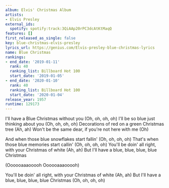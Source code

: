 ```yaml
---
album: Elvis' Christmas Album
artists:
- Elvis Presley
external_ids:
  spotify: spotify:track:3QiAAp20rPC3dcAtKtMaqQ
features: []
first_released_as_single: false
key: blue-christmas-elvis-presley
lyrics_url: https://genius.com/Elvis-presley-blue-christmas-lyrics
name: Blue Christmas
rankings:
- end_date: '2019-01-11'
  rank: 40
  ranking_list: Billboard Hot 100
  start_date: '2019-01-05'
- end_date: '2020-01-10'
  rank: 40
  ranking_list: Billboard Hot 100
  start_date: '2020-01-04'
release_year: 1957
runtime: 129173
---
```

I'll have a Blue Christmas without you
(Oh, oh, oh, oh)
I'll be so blue just thinking about you
(Oh, oh, oh, oh)
Decorations of red on a green Christmas tree
(Ah, ah)
Won't be the same dear, if you're not here with me
(Oh)


And when those blue snowflakes start fallin'
(Oh, oh, oh, oh)
That's when those blue memories start callin'
(Oh, oh, oh, oh)
You'll be doin' all right, with your Christmas of white
(Ah, ah)
But I'll have a blue, blue, blue, blue Christmas


(Oooooaaaooooh
Oooooaaaooooh)


You'll be doin' all right, with your Christmas of white
(Ah, ah)
But I'll have a blue, blue, blue, blue Christmas
(Oh, oh, oh, oh)
